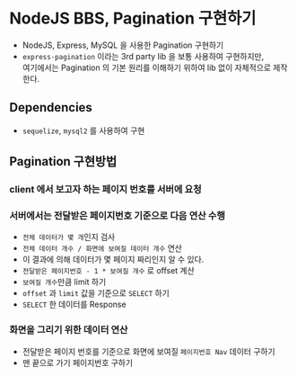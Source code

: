 # NodeJS BBS, Pagination 구현하기

- NodeJS, Express, MySQL 을 사용한 Pagination 구현하기
- `express-pagination` 이라는 3rd party lib 을 보통 사용하여 구현하지만,  
  여기에서는 Pagination 의 기본 원리를 이해하기 위하여 lib 없이 자체적으로 제작한다.

## Dependencies

- `sequelize`, `mysql2` 를 사용하여 구현

## Pagination 구현방법

### client 에서 보고자 하는 페이지 번호를 서버에 요청

### 서버에서는 전달받은 페이지번호 기준으로 다음 연산 수행

- `전체 데이터가 몇 개`인지 검사
- `전체 데이터 개수 / 화면에 보여질 데이터 개수` 연산
- 이 결과에 의해 데이터가 몇 페이지 짜리인지 알 수 있다.
- `전달받은 페이지번호 - 1 * 보여질 개수` 로 offset 계산
- `보여질 개수`만큼 limit 하기
- `offset` 과 `limit` 값을 기준으로 `SELECT` 하기
- `SELECT` 한 데이터를 Response

### 화면을 그리기 위한 데이터 연산

- 전달받은 페이지 번호를 기준으로 화면에 보여질 `페이지번호 Nav` 데이터 구하기
- 맨 끝으로 가기 페이지번호 구하기
